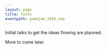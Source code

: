 ```yaml
---
layout: page
title: Talks
eventpath: gamejam_2016_sep
---
```


Initial talks to get the ideas flowing are planned.

More to come later.

